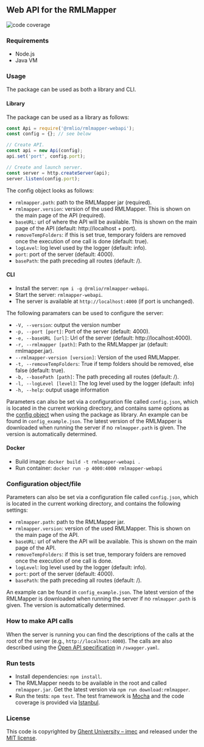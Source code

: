## Web API for the RMLMapper

![code coverage](https://img.shields.io/badge/coverage-100%25-success.svg)

### Requirements
- Node.js
- Java VM

### Usage

The package can be used as both a library and CLI.

#### Library
The package can be used as a library as follows:

```JavaScript
const Api = require('@rmlio/rmlmapper-webapi');
const config = {}; // see below

// Create API.
const api = new Api(config);
api.set('port', config.port);

// Create and launch server.
const server = http.createServer(api);
server.listen(config.port);
```

The config object looks as follows:

 - `rmlmapper.path`: path to the RMLMapper jar (required).
 - `rmlmapper.version`: version of the used RMLMapper. This is shown on the main page of the API (required).
 - `baseURL`: url of where the API will be available. This is shown on the main page of the API (default: http://localhost + port).
 - `removeTempFolders`: if this is set true, temporary folders are removed once the execution of one call is done (default: true).
 - `logLevel`: log level used by the logger (default: info).
 - `port`: port of the server (default: 4000).
 - `basePath`: the path preceding all routes (default: /).

#### CLI
- Install the server: `npm i -g @rmlio/rmlmapper-webapi`.
- Start the server: `rmlmapper-webapi`.
- The server is available at `http://localhost:4000` (if port is unchanged).

The following paramaters can be used to configure the server:

- `-V, --version`: output the version number
- `-p, --port [port]`: Port of the server (default: 4000).
- `-e, --baseURL [url]`: Url of the server (default: http://localhost:4000).
- `-r, --rmlmapper [path]`: Path to the RMLMapper jar (default: rmlmapper.jar).
- `--rmlmapper-version [version]`: Version of the used RMLMapper.
- `-t, --removeTempFolders`: True if temp folders should be removed, else false (default: true).
- `-b, --basePath [path]`: The path preceding all routes (default: /).
- `-l, --logLevel [level]`: The log level used by the logger (default: info)
 - `-h, --help`: output usage information
 
Parameters can also be set via a configuration file called `config.json`, 
which is located in the current working directory,
and contains same options as the [config object](#library) when using the package as library.
An example can be found in `config_example.json`.
The latest version of the RMLMapper is downloaded when running the server if no `rmlmapper.path` is given.
The version is automatically determined.

#### Docker
- Build image: `docker build -t rmlmapper-webapi .`
- Run container: `docker run -p 4000:4000 rmlmapper-webapi`

### Configuration object/file
Parameters can also be set via a configuration file called `config.json`, 
which is located in the current working directory,
and contains the following settings:

- `rmlmapper.path`: path to the RMLMapper jar.
- `rmlmapper.version`: version of the used RMLMapper. This is shown on the main page of the API.
- `baseURL`: url of where the API will be available. This is shown on the main page of the API.
- `removeTempFolders`: if this is set true, temporary folders are removed once the execution of one call is done.
- `logLevel`: log level used by the logger (default: info).
- `port`: port of the server (default: 4000).
- `basePath`: the path preceding all routes (default: /).

An example can be found in `config_example.json`.
The latest version of the RMLMapper is downloaded when running the server if no `rmlmapper.path` is given.
The version is automatically determined.

### How to make API calls

When the server is running you can find the descriptions of the calls at the root of the server (e.g., `http://localhost:4000`).
The calls are also described using the [Open API specification](https://github.com/OAI/OpenAPI-Specification) in `/swagger.yaml`.

### Run tests

- Install dependencies: `npm install`.
- The RMLMapper needs to be available in the root and called `rmlmapper.jar`.
Get the latest version via `npm run download:rmlmapper`.
- Run the tests: `npm test`.
The test framework is [Mocha](https://mochajs.org/) and the code coverage is provided via [Istanbul](https://istanbul.js.org/).

### License

This code is copyrighted by [Ghent University – imec](http://idlab.ugent.be/) and 
released under the [MIT license](http://opensource.org/licenses/MIT).
